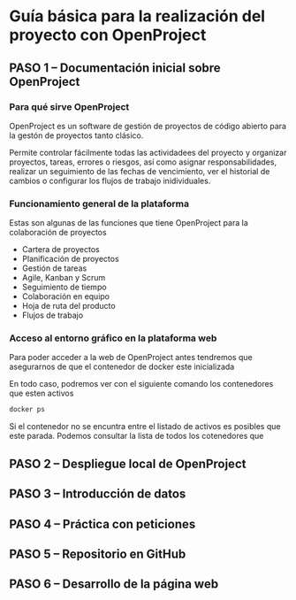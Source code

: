 # Guía básica para la realización del proyecto con OpenProject

## PASO 1 – Documentación inicial sobre OpenProject

### Para qué sirve OpenProject

OpenProject es un software de gestión de proyectos de código abierto para la gestón de proyectos tanto clásico.

Permite controlar fácilmente todas las actividadees del proyecto y organizar proyectos, tareas, errores o riesgos, así como asignar responsabilidades, realizar un seguimiento de las fechas de vencimiento, ver el historial de cambios o configurar los flujos de trabajo inidividuales.

### Funcionamiento general de la plataforma

Estas son algunas de las funciones que tiene OpenProject para la colaboración de proyectos

- Cartera de proyectos
- Planificación de proyectos
- Gestión de tareas
- Agile, Kanban y Scrum
- Seguimiento de tiempo
- Colaboración en equipo
- Hoja de ruta del producto
- Flujos de trabajo

### Acceso al entorno gráfico en la plataforma web

Para poder acceder a la web de OpenProject antes tendremos que asegurarnos de que el contenedor de docker este inicializada

En todo caso, podremos ver con el siguiente comando los contenedores que esten activos

``` bash
docker ps
```

Si el contenedor no se encuntra entre el listado de activos es posibles que este parada. Podemos consultar la lista de todos los cotenedores que 

## PASO 2 – Despliegue local de OpenProject

## PASO 3 – Introducción de datos

## PASO 4 – Práctica con peticiones

## PASO 5 – Repositorio en GitHub

## PASO 6 – Desarrollo de la página web